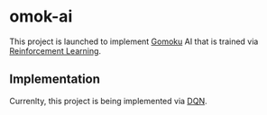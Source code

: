 # omok-ai

This project is launched to implement [Gomoku](https://en.wikipedia.org/wiki/Gomoku) AI that is trained via [Reinforcement Learning](https://en.wikipedia.org/wiki/Reinforcement_learning).

## Implementation

Currenlty, this project is being implemented via [DQN](https://storage.googleapis.com/deepmind-media/dqn/DQNNaturePaper.pdf).
